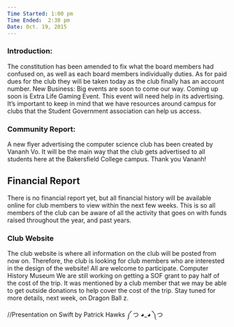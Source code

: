 ```yaml
---
Time Started: 1:00 pm
Time Ended:  2:30 pm
Date: Oct. 19, 2015
---
```


### Introduction:
The constitution has been amended to fix what the board members had confused on, as well as each board members individually duties.  As for paid dues for the club they will be taken today as the club finally has an account number. 
New Business: 
Big events are soon to come our way. Coming up soon is Extra Life Gaming Event. This event will need help in its advertising. It’s important to keep in mind that we have resources around campus for clubs that the Student Government association can help us access. 

### Community Report:
A new flyer advertising the computer science club has been created by Vananh Vo. It will be the main way that the club gets advertised to all students here at the Bakersfield College campus. Thank you Vananh!

## Financial Report
There is no financial report yet, but all financial history will be available online for club members to view within the next few weeks. This is so all members of the club can be aware of all the activity that goes on  with funds raised throughout the year, and past years. 

### Club Website

The club website is where all information on the club will be posted from now on. Therefore, the club is looking for club members who are interested in the design of the website! All are welcome to participate. 
Computer History Museum 
We are still working on getting a SOF grant to pay half of the cost of the trip. It was mentioned by a club member that we may be able to get outside donations to help cover the cost of the trip. Stay tuned for more details, next week, on Dragon Ball z. 

//Presentation on Swift by Patrick Hawks  ༼ つ ◕_◕ ༽つ



